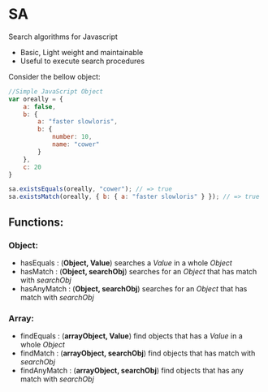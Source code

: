 # SA
Search algorithms for Javascript

* Basic, Light weight and maintainable
* Useful to execute search procedures

Consider the bellow object:
```javascript
//Simple JavaScript Object
var oreally = {
    a: false,
    b: {
        a: "faster slowloris",
        b: {
            number: 10,
            name: "cower"
        }
    },
    c: 20
}

sa.existsEquals(oreally, "cower"); // => true
sa.existsMatch(oreally, { b: { a: "faster slowloris" } }); // => true
```
## Functions:
### Object:
* hasEquals : (**Object, Value**) searches a *Value* in a whole *Object*   
* hasMatch : (**Object, searchObj**) searches for an *Object* that has match with *searchObj* 
* hasAnyMatch : (**Object, searchObj**) searches for an *Object* that has match with *searchObj*

### Array:
* findEquals : (**arrayObject, Value**) find objects that has a *Value* in a whole *Object*
* findMatch : (**arrayObject, searchObj**) find objects that has match with *searchObj*
* findAnyMatch : (**arrayObject, searchObj**) find objects that has any match with *searchObj*